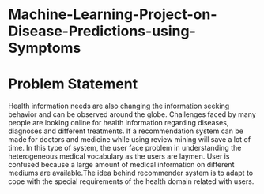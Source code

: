 # Machine-Learning-Project-on-Disease-Predictions-using-Symptoms
# Problem Statement 
Health information needs are also changing the information seeking behavior and can be 
observed around the globe. Challenges faced by many people are looking online for health 
information regarding diseases, diagnoses and different treatments. If a recommendation system 
can be made for doctors and medicine while using review mining will save a lot of time. In this 
type of system, the user face problem in understanding the heterogeneous medical vocabulary as 
the users are laymen. User is confused because a large amount of medical information on 
different mediums are available.The idea behind recommender system is to adapt to cope with the special requirements of the health domain related with users.
